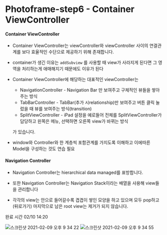 

# Photoframe-step6 - Container ViewController



#### Container ViewController

- Container ViewController는 viewController와 viewController 사이의 연결관계를 보다 효율적인 수단으로 제공하기 위해 존재합니다. 

- container가 생긴 이유는 `addSubview` 를 사용할 때 view가 사라지게 된다면 그 영역을 처리하는게 애매해지기 때문에도 이유가 된다

- Container ViewController에 해당하는 대표적인 viewController는 
  - NavigationController - Navigation Bar 만 보여주고 구체적인 뷰들을 쌓아주는 방식
  - TabBarController - TabBar(추가 시relationship)만 보여주고 버튼 클릭 눌렀을 때 뷰를 보여주는 방식(transition)
  - SplitViewController - iPad 설정을 예로들어 전체를 SplitViewController가 담당하고 왼쪽은 메뉴, 선택하면 오른쪽 view가 바뀌는 방식

  가 있습니다.

- window와 Controller와 한 계층씩 포함관계를 가지도록 이해하고 이에따른 Model을 구성하는 것도 연습 필요



#### Navigation Controller

- Navigation Controller는 hierarchical data managed를 표방합니다.

- 또한 Navigation Controller는 Navigation Stack이라는 배열을 사용해 view들을 관리합니다

- 각각의 view는 안으로 들어갈수록 겹겹이 쌓인 모양을 하고 있으며 모두 pop하고(뒤로가기) 마지막으로 남은 root view는 제거가 되지 않습니다.



완료 시간 02/10 14:20



![스크린샷 2021-02-09 오후 9 34 22](https://user-images.githubusercontent.com/62657991/107364366-b3859880-6b1e-11eb-8279-bf0d1e50c7d1.png)
![스크린샷 2021-02-09 오후 9 34 55](https://user-images.githubusercontent.com/62657991/107364388-b84a4c80-6b1e-11eb-8b7f-6ce49492c69f.png)